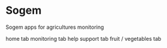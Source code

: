 # Sogem
Sogem apps for agricultures monitoring 

home tab
monitoring tab
help support tab
fruit / vegetables tab
